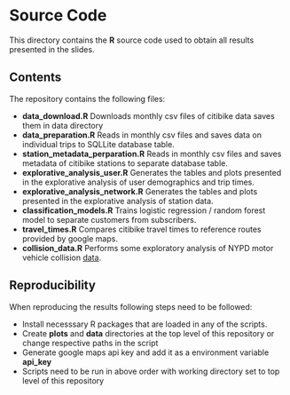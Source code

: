 # Source Code
This directory contains the **R** source code used to obtain all results presented in the slides.

## Contents
The repository contains the following files:
* **data_download.R** Downloads monthly csv files of citibike data saves them in data directory
* **data_preparation.R** Reads in monthly csv files and saves data on individual trips to SQLLite database table.
* **station_metadata_perparation.R** Reads in monthly csv files and saves metadata of citibike stations to separate database table.
* **explorative_analysis_user.R** Generates the tables and plots presented in the explorative analysis of user demographics and trip times.
* **explorative_analysis_network.R** Generates the tables and plots presented in the explorative analysis of station data.
* **classification_models.R** Trains logistic regression / random forest model to separate customers from subscribers.
* **travel_times.R** Compares citibike travel times to reference routes provided by google maps.
* **collision_data.R** Performs some exploratory analysis of NYPD motor vehicle collision [data](https://data.cityofnewyork.us/Public-Safety/Motor-Vehicle-Collisions-Crashes/h9gi-nx95).

## Reproducibility
When reproducing the results following steps need to be followed:
* Install necesssary R packages that are loaded in any of the scripts.
* Create **plots** and **data** directories at the top level of this repository or change respective paths in the script
* Generate google maps api key and add it as a environment variable **api_key**
* Scripts need to be run in above order with working directory set to top level of this repository
